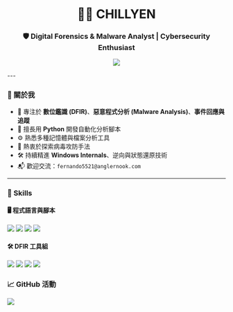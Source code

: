 <h1 align="center">👨‍💻 CHILLYEN</h1>
<h3 align="center">🛡️ Digital Forensics & Malware Analyst | Cybersecurity Enthusiast</h3>

<p align="center">
  <img src="https://readme-typing-svg.herokuapp.com/?center=true&lines=🔍+Tracking+Artifacts+;+🔬+Analyzing+Malware+;+⚔️+Fighting+Digital+Threats" />
</p>
---

### 🧠 關於我
- 🎯 專注於 **數位鑑識 (DFIR)**、**惡意程式分析 (Malware Analysis)**、**事件回應與追蹤**
- 🐍 擅長用 **Python** 開發自動化分析腳本
- ⚙️ 熟悉多種記憶體與檔案分析工具
- 🧩 熱衷於探索病毒攻防手法
- 🛠️ 持續精進 **Windows Internals**、逆向與狀態還原技術
- 📬 歡迎交流：`fernando5521@anglernook.com`
---

### 🚀 Skills

#### 🖥️ 程式語言與腳本

<p>
  <img src="https://img.shields.io/badge/Python-3776AB?style=for-the-badge&logo=python&logoColor=white" />
  <img src="https://img.shields.io/badge/Bash-121011?style=for-the-badge&logo=gnu-bash&logoColor=white" />
  <img src="https://img.shields.io/badge/PowerShell-5391FE?style=for-the-badge&logo=powershell&logoColor=white" />
  <img src="https://img.shields.io/badge/C%20Assembly-555555?style=for-the-badge" />
</p>

#### 🛠️ DFIR 工具組

<p>
  <img src="https://img.shields.io/badge/Volatility-5A5A5A?style=for-the-badge" />
  <img src="https://img.shields.io/badge/IDA%20Pro-3A3A3A?style=for-the-badge" />
  <img src="https://img.shields.io/badge/Wireshark-1679A7?style=for-the-badge&logo=wireshark&logoColor=white" />
  <img src="https://img.shields.io/badge/ELK-005571?style=for-the-badge&logo=elasticstack&logoColor=white" />
</p>

### 📈 GitHub 活動

<p align="left">
  <img src="https://github-readme-stats.vercel.app/api/top-langs/?username=chillyen&layout=compact&theme=tokyonight" />
</p>
